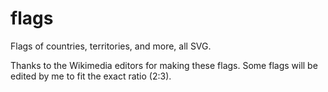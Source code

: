 # flags
Flags of countries, territories, and more, all SVG.

Thanks to the Wikimedia editors for making these flags. Some flags will be edited by me to fit the exact ratio (2:3).
